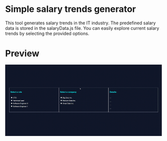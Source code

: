 # Simple salary trends generator

This tool generates salary trends in the IT industry. The predefined salary data is stored in the salaryData.js file. You can easily explore current salary trends by selecting the provided options.

# Preview

![preview](https://github.com/TechPodx/Code-Challenges-Playbook/blob/facce3ea989a120fe93e58e24953e182a2d84e30/Salary%20Trends%20Explorer/preview/Preview.gif)

